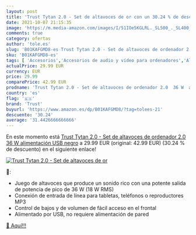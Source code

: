 ```yaml
---
layout: post
title: 'Trust Tytan 2.0 - Set de altavoces de or con un 30.24 % de descuento'
date: 2021-10-07 21:15:35
image: 'https://m.media-amazon.com/images/I/51IOe5KGLRL._SL500_._SL400_.jpg'
comments: true
category: ofertas
author: 'tole.es'
slug: 'B01KAFGMD8-es Trust Tytan 2.0 - Set de altavoces de ordenador 2.0 36 W...'
sku: 'B01KAFGMD8-es'
tags: [ 'Accesorios','Accesorios de audio y vídeo para ordenadores','Altavoces de ordenador','Informática','ordenador','trust', ]
actualPrice: 29.99 EUR
currency: EUR
price: 29.99
comparePrice: 42.99 EUR
prodname: 'Trust Tytan 2.0 - Set de altavoces de ordenador 2.0  36 W  alimentación USB   negro'
country: 'es'
flag: '🇪🇸'
brand: 'Trust'
buyurl: 'https://www.amazon.es/dp/B01KAFGMD8/?tag=tolees-21'
descuento: '30.24'
average: '31.4426666666666'
---
```


En este momento está [Trust Tytan 2.0 - Set de altavoces de ordenador 2.0  36 W  alimentación USB   negro](https://www.amazon.es/dp/B01KAFGMD8/?tag=tolees-21) a 29.99 EUR (original: 42.99 EUR) (30.24 %  de descuento) en el siguiente enlace!

[![Trust Tytan 2.0 - Set de altavoces de or](https://m.media-amazon.com/images/I/51IOe5KGLRL._SL500_._SL400_.jpg)](https://www.amazon.es/dp/B01KAFGMD8/?tag=tolees-21)

🔎:

- Juego de altavoces que produce un sonido rico con una potente salida de potencia de pico de 36 W (18 W RMS)
- Conexión de entrada de línea para tabletas, teléfonos o reproductores MP3
- Control de bajos y de volumen de fácil acceso en el frontal
- Alimentado por USB, no requiere alimentación de pared

[🛒 Aquí!!!](https://www.amazon.es/dp/B01KAFGMD8/?tag=tolees-21)
